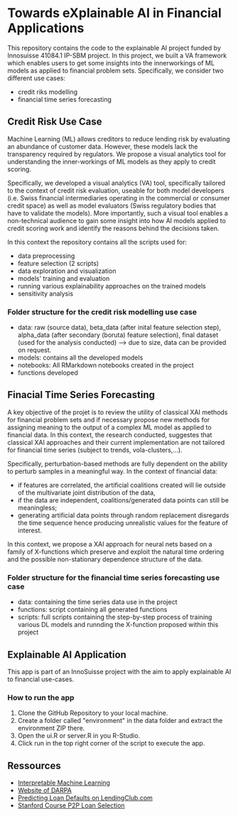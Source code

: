 # Towards eXplainable AI in Financial Applications 

This repository contains the code to the explainable AI project funded by Innosuisse 41084.1 IP-SBM project. In this project, we built a VA framework which enables users to get some insights into the innerworkings of ML models as applied to financial problem sets. Specifically, we consider two different use cases:
*   credit riks modelling 
*   financial time series forecasting 

## Credit Risk Use Case 
Machine Learning (ML) allows creditors to reduce lending risk by evaluating an abundance of customer data. However, these models lack the transparency required by regulators. We propose a visual analytics tool for understanding the inner-workings of ML models as they apply to credit scoring.

Specifically, we developed a visual analytics (VA) tool, specifically tailored to the context of credit risk evaluation, useable for both model developers (i.e. Swiss financial intermediaries operating in the commercial or consumer credit space) as well as model evaluators (Swiss regulatory bodies that have to validate the models). More importantly, such a visual tool enables a non-technical audience to gain some insight into how AI models applied to credit scoring work and identify the reasons behind the decisions taken.

In this context the repository contains all the scripts used for:
* data preprocessing
* feature selection (2 scripts)
* data exploration and visualization 
* models' training and evaluation
* running various explainability approaches on the trained models
* sensitivity analysis 


### Folder structure for the credit risk modelling use case 

* data: raw (source data), beta_data (after inital feature selection step), alpha_data (after secondary (boruta) feature selection), final dataset (used for the analysis conducted) --> due to size, data can be provided on request. 
* models: contains all the developed models
* notebooks: All RMarkdown notebooks created in the project
* functions developed


## Finacial Time Series Forecasting 

A key objective of the projet is to review the utility of classical XAI methods for financial problem sets and if necessary propose new methods for assigning meaning to the output of a complex ML model as applied to financial data. In this context, the research conducted, suggestes that classical XAI approaches and their current implementation are not tailored for financial time series (subject to trends, vola-clusters,...).

Specifically, perturbation-based methods are fully dependent on the ability to perturb samples in a meaningful way. In the context of financial data:

* if features are correlated, the artificial coalitions created will lie outside of the multivariate joint distribution of the data,
* if the data are independent, coalitions/generated data points can still be meaningless; 
* generating artificial data points through random replacement disregards the time sequence hence producing unrealistic values for the feature of interest.

In this context, we propose a XAI approach for neural nets based on a family of X-functions which preserve and exploit the natural time ordering and the possible non-stationary dependence structure of the data.


### Folder structure for the financial time series forecasting use case 
* data: containing the time series data use in the project
* functions: script containing all generated functions 
* scripts: full scripts containing the step-by-step process of training various DL models and runnding the X-function proposed within this project

## Explainable AI Application

This app is part of an InnoSuisse project with the aim to apply explainable AI to financial use-cases.

### How to run the app
1. Clone the GitHub Repository to your local machine. 
2. Create a folder called "environment" in the data folder and extract the environment ZIP there.
3. Open the ui.R or server.R in you R-Studio.
4. Click run in the top right corner of the script to execute the app.
## Ressources

- [Interpretable Machine Learning](https://christophm.github.io/interpretable-ml-book/)
- [Website of DARPA](https://www.darpa.mil/program/explainable-artificial-intelligenceo)
- [Predicting Loan Defaults on LendingClub.com](https://github.com/jgcorliss/lending-club)
- [Stanford Course P2P Loan Selection](http://stanford.edu/class/msande448/2016/final/group4.pdf)

